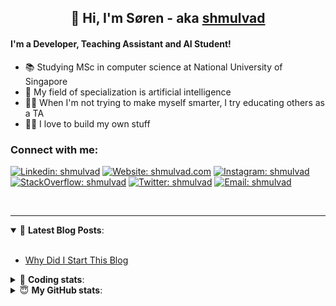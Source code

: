 <h2 align="center">
	👋 Hi, I'm Søren - aka <a href="https://shmulvad.com">shmulvad</a>
</h2>

#### I'm a Developer, Teaching Assistant and AI Student!
- 📚 Studying MSc in computer science at National University of Singapore
- 🧠 My field of specialization is artificial intelligence
- 👨‍🏫 When I'm not trying to make myself smarter, I try educating others as a TA
- 👨‍💻 I love to build my own stuff

### Connect with me:

[![Linkedin: shmulvad](https://img.shields.io/badge/shmulvad-blue?style=flat&logo=Linkedin&logoColor=white)][linkedin]
[![Website: shmulvad.com](https://img.shields.io/badge/shmulvad.com-47CCCC?&style=flat&logo=Google-Chrome&logoColor=white)][website]
[![Instagram: shmulvad](https://img.shields.io/badge/-@shmulvad-purple?style=flat&logo=Instagram&logoColor=white)][instagram]
[![StackOverflow: shmulvad](https://img.shields.io/badge/shmulvad-FE7A16?style=flat&logo=stack-overflow&logoColor=white)][stackOverflow]
[![Twitter: shmulvad](https://img.shields.io/badge/@shmulvad-1ca0f1?style=flat&logo=twitter&logoColor=white)][twitter]
[![Email: shmulvad](https://img.shields.io/badge/shmulvad-D14836?style=flat&logo=gmail&logoColor=white)][mail]

<br />

---

<details open>
 <summary>📕 <b>Latest Blog Posts</b>: </summary>

<br>

<!-- BLOG-POST-LIST:START -->
- [Why Did I Start This Blog](https://shmulvad.com/blog/why-did-start-this-blog)
<!-- BLOG-POST-LIST:END -->

</details>

<!-- --- -->

<details>
 <summary>🤖 <b>Coding stats</b>: </summary>

<br>

<!--START_SECTION:waka-->
**I'm a Night 🦉** 

```text
🌞 Morning    75 commits     ████░░░░░░░░░░░░░░░░░░░░░   18.84% 
🌆 Daytime    102 commits    ██████░░░░░░░░░░░░░░░░░░░   25.63% 
🌃 Evening    98 commits     ██████░░░░░░░░░░░░░░░░░░░   24.62% 
🌙 Night      123 commits    ███████░░░░░░░░░░░░░░░░░░   30.9%

```


📊 **This Week I Spent My Time On** 

```text
💬 Programming Languages: 
Python                   21 hrs 40 mins      █████████████████░░░░░░░░   70.59% 
Other                    4 hrs 5 mins        ███░░░░░░░░░░░░░░░░░░░░░░   13.33% 
TeX                      3 hrs 28 mins       ██░░░░░░░░░░░░░░░░░░░░░░░   11.33% 
Text                     1 hr 17 mins        █░░░░░░░░░░░░░░░░░░░░░░░░   4.22% 
Git Config               7 mins              ░░░░░░░░░░░░░░░░░░░░░░░░░   0.4%

🔥 Editors: 
VS Code                  23 hrs 12 mins      ███████████████████░░░░░░   75.59% 
Zsh                      3 hrs 59 mins       ███░░░░░░░░░░░░░░░░░░░░░░   12.99% 
Sublime Text             3 hrs 30 mins       ██░░░░░░░░░░░░░░░░░░░░░░░   11.42%

🐱‍💻 Projects: 
nlp                      22 hrs 37 mins      ██████████████████░░░░░░░   73.71% 
Unknown Project          3 hrs 30 mins       ██░░░░░░░░░░░░░░░░░░░░░░░   11.4% 
Assignments              3 hrs 18 mins       ██░░░░░░░░░░░░░░░░░░░░░░░   10.76% 
Terminal                 39 mins             ░░░░░░░░░░░░░░░░░░░░░░░░░   2.16% 
3d-computer-vision       30 mins             ░░░░░░░░░░░░░░░░░░░░░░░░░   1.64%

```


<!--END_SECTION:waka-->

</details>

<!-- --- -->

<details>
 <summary>😇 <b>My GitHub stats</b>: </summary>

<br>

<img align="left" alt="shmulvad's Github Stats" src="https://github-readme-stats.vercel.app/api?username=shmulvad&show_icons=true&hide_border=true" />

</details>



[website]: https://shmulvad.com
[twitter]: https://twitter.com/shmulvad
[linkedin]: https://linkedin.com/in/shmulvad
[instagram]: https://instagram.com/shmulvad
[stackOverflow]: https://stackoverflow.com/users/9248793/shmulvad
[mail]: mailto:shmulvad@gmail.com
[github]: https://github.com/shmulvad
